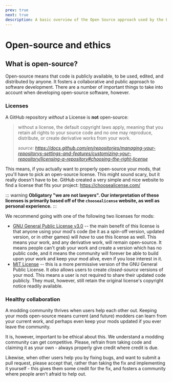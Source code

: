 ```yaml
---
prev: true
next: true
description: A basic overview of the Open Source approach used by the Lethal Company modding community.
---
```


# Open-source and ethics

## What is open-source?

Open-source means that code is publicly available, to be used, edited, and distributed by anyone. It fosters a
collaborative and public approach to software development. There are a number of important things to take into account
when developing open-source software, however.

### Licenses

A GitHub repository *without* a License is **not** open-source:

> without a license, the default copyright laws apply, meaning that you retain all rights to your source code and no one
> may reproduce, distribute, or create derivative works from your work.
>
> *source: https://docs.github.com/en/repositories/managing-your-repositorys-settings-and-features/customizing-your-repository/licensing-a-repository#choosing-the-right-license*

This means, if you actually want to properly open-source your mods, that you'll have to pick an open-source license.
This might sound scary, but it really doesn't have to be. GitHub created a very simple and nice website to find a
license that fits your project: https://choosealicense.com/

::: warning
 **Obligatory "we are not lawyers". Our interpretation of these licenses is primarily based off of the `choosealicense`
website, as well as personal experience.**
:::

We recommend going with one of the following two licenses for mods:

- [GNU General Public License v3.0](https://choosealicense.com/licenses/gpl-3.0/) -- the main benefit of this license is
  that anyone using your mod's code (be it as a spin-off version, updated version, or in other games) will *have* to use
  this license as well. This means your work, and any derivative work, will remain open-source. It means people can't
  grab your work and create a version which has no public code, and it means the community will forever be able to build
  upon your work and keep your mod alive, even if you lose interest in it.
- [MIT License](https://choosealicense.com/licenses/mit/) -- this is a more permissive version of the GNU General Public
  License. It *also* allows users to create *closed-source* versions of your mod. This means a user is not required to
  share their updated code publicly. They must, however, still retain the original license's copyright notice readily
  available.

### Healthy collaboration

A modding community thrives when users help each other out. Keeping your mods open-source means current (and future)
modders can learn from your current work, and perhaps even keep your mods updated if you ever leave the community.

It is, however, important to be ethical about this. We understand a modding community can get competitive. Please,
refrain from taking code and claiming it as your own - always properly give credit where credit is due.

Likewise, when other users help you by fixing bugs, and want to submit a pull request, please accept that, rather
than taking the fix and implementing it yourself - this gives them some credit for the fix, and fosters a community
where people aren't afraid to help out.
